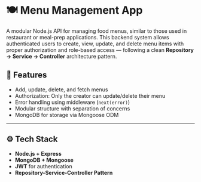 # 🍽️ Menu Management App

A modular Node.js API for managing food menus, similar to those used in restaurant or meal-prep applications. This backend system allows authenticated users to create, view, update, and delete menu items with proper authorization and role-based access — following a clean **Repository → Service → Controller** architecture pattern.



## 🚀 Features

- Add, update, delete, and fetch menus
- Authorization: Only the creator can update/delete their menu
- Error handling using middleware (`next(error)`)
- Modular structure with separation of concerns
- MongoDB for storage via Mongoose ODM

---

## ⚙️ Tech Stack

- **Node.js + Express**
- **MongoDB + Mongoose**
- **JWT** for authentication
- **Repository-Service-Controller Pattern**


